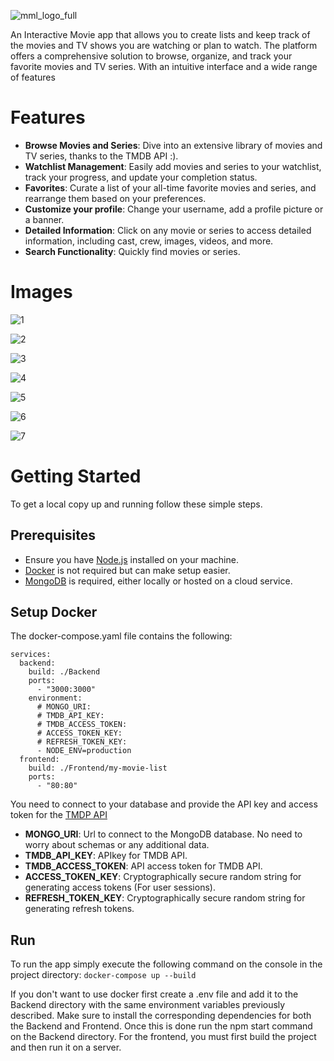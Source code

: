 ![mml_logo_full](https://github.com/CDavidSV/Movie-List-App/assets/88672259/8c4f68ed-c3f7-4f74-abba-b387106de3b2)

An Interactive Movie app that allows you to create lists and keep track of the movies and TV shows you are watching or plan to watch. The platform offers a comprehensive solution to browse, organize, and track your favorite movies and TV series. With an intuitive interface and a wide range of features

# Features
- **Browse Movies and Series**: Dive into an extensive library of movies and TV series, thanks to the TMDB API :).
- **Watchlist Management**: Easily add movies and series to your watchlist, track your progress, and update your completion status.
- **Favorites**: Curate a list of your all-time favorite movies and series, and rearrange them based on your preferences.
- **Customize your profile**: Change your username, add a profile picture or a banner.
- **Detailed Information**: Click on any movie or series to access detailed information, including cast, crew, images, videos, and more.
- **Search Functionality**: Quickly find movies or series.

# Images

![1](https://github.com/CDavidSV/Movie-List-App/assets/88672259/0ae02d58-4215-4274-9665-2a13e7c7b6e0)

![2](https://github.com/CDavidSV/Movie-List-App/assets/88672259/aeb303ed-debf-4f4e-88aa-866dbf0821db)

![3](https://github.com/CDavidSV/Movie-List-App/assets/88672259/5a66c224-6012-449d-a9f8-74b9dc27297a)

![4](https://github.com/CDavidSV/Movie-List-App/assets/88672259/213607b9-acf1-477d-a1b0-727f60288ce9)

![5](https://github.com/CDavidSV/Movie-List-App/assets/88672259/bcc52db7-c40d-4069-9eb2-d4ad73bfd679)

![6](https://github.com/CDavidSV/Movie-List-App/assets/88672259/cc73c844-7cbb-43d9-ab8c-ad4e5abd1980)

![7](https://github.com/CDavidSV/Movie-List-App/assets/88672259/56cfc03c-4fa4-4751-9790-bafe8ae5c1a4)

# Getting Started

To get a local copy up and running follow these simple steps.

## Prerequisites

- Ensure you have [Node.js](https://nodejs.org/) installed on your machine.
- [Docker](https://www.docker.com/) is not required but can make setup easier.
- [MongoDB](https://www.mongodb.com/) is required, either locally or hosted on a cloud service.

## Setup Docker

The docker-compose.yaml file contains the following:
```
services:
  backend:
    build: ./Backend
    ports:
      - "3000:3000"
    environment:
      # MONGO_URI:
      # TMDB_API_KEY:
      # TMDB_ACCESS_TOKEN:
      # ACCESS_TOKEN_KEY:
      # REFRESH_TOKEN_KEY:
      - NODE_ENV=production
  frontend:
    build: ./Frontend/my-movie-list
    ports:
      - "80:80"
```

You need to connect to your database and provide the API key and access token for the [TMDP API](https://developer.themoviedb.org/docs/getting-started)
- **MONGO_URI**: Url to connect to the MongoDB database. No need to worry about schemas or any additional data.
- **TMDB_API_KEY**: APIkey for TMDB API.
- **TMDB_ACCESS_TOKEN**: API access token for TMDB API.
- **ACCESS_TOKEN_KEY**: Cryptographically secure random string for generating access tokens (For user sessions).
- **REFRESH_TOKEN_KEY**: Cryptographically secure random string for generating refresh tokens.

## Run

To run the app simply execute the following command on the console in the project directory: `docker-compose up --build`

If you don't want to use docker first create a .env file and add it to the Backend directory with the same environment variables previously described. Make sure to install the corresponding dependencies for both the Backend and Frontend. Once this is done run the npm start command on the Backend directory. For the frontend, you must first build the project and then run it on a server.
